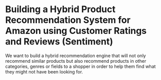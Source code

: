 # Building a Hybrid Product Recommendation System for Amazon using Customer Ratings and Reviews (Sentiment)
We want to build a hybrid recommendation engine that will not only recommend similar products but also recommend products in other categories, genres or fields to a shopper in order to help them find what they might not have been looking for.
